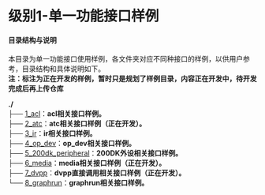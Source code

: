 # 级别1-单一功能接口样例

#### 目录结构与说明

本目录为单一功能接口使用样例，各文件夹对应不同种接口的样例，以供用户参考，目录结构和具体说明如下。    
**注：标注为正在开发的样例，暂时只是规划了样例目录，内容正在开发中，待开发完成后再上传仓库**

**./**   
├── [1_acl](./1_acl)：**acl相关接口样例。**    
├── [2_atc](./2_atc)：**atc相关接口样例（正在开发）。**   
├── [3_ir](./3_ir)：**ir相关接口样例。**   
├── [4_op_dev](./4_op_dev)：**op_dev相关接口样例。**   
├── [5_200dk_peripheral](./5_200dk_peripheral)：**200DK外设相关接口样例。**    
├── [6_media](./6_media)：**media相关接口样例（正在开发）。**    
├── [7_dvpp](./7_dvpp)：**dvpp直接调用相关接口样例（正在开发）。**   
└── [8_graphrun](./8_graphrun)：**graphrun相关接口样例。**   